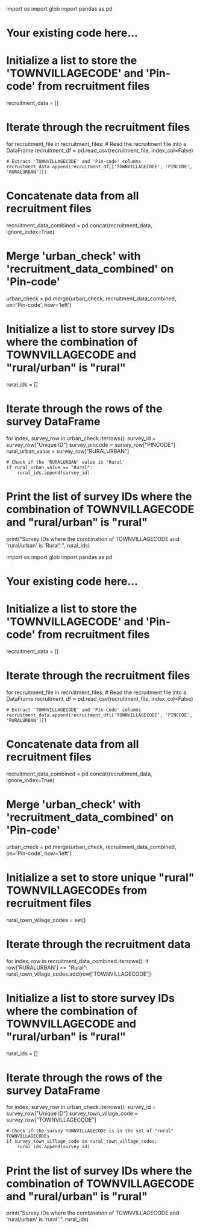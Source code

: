 import os
import glob
import pandas as pd

# Your existing code here...

# Initialize a list to store the 'TOWNVILLAGECODE' and 'Pin-code' from recruitment files
recruitment_data = []

# Iterate through the recruitment files
for recruitment_file in recruitment_files:
    # Read the recruitment file into a DataFrame
    recruitment_df = pd.read_csv(recruitment_file, index_col=False)
    
    # Extract 'TOWNVILLAGECODE' and 'Pin-code' columns
    recruitment_data.append(recruitment_df[['TOWNVILLAGECODE', 'PINCODE', 'RURALURBAN']])

# Concatenate data from all recruitment files
recruitment_data_combined = pd.concat(recruitment_data, ignore_index=True)

# Merge 'urban_check' with 'recruitment_data_combined' on 'Pin-code'
urban_check = pd.merge(urban_check, recruitment_data_combined, on='Pin-code', how='left')

# Initialize a list to store survey IDs where the combination of TOWNVILLAGECODE and "rural/urban" is "rural"
rural_ids = []

# Iterate through the rows of the survey DataFrame
for index, survey_row in urban_check.iterrows():
    survey_id = survey_row["Unique ID"]
    survey_pincode = survey_row["PINCODE"]
    rural_urban_value = survey_row["RURALURBAN"]

    # Check if the 'RURALURBAN' value is 'Rural'
    if rural_urban_value == "Rural":
        rural_ids.append(survey_id)

# Print the list of survey IDs where the combination of TOWNVILLAGECODE and "rural/urban" is "rural"
print("Survey IDs where the combination of TOWNVILLAGECODE and 'rural/urban' is 'Rural':", rural_ids)












import os
import glob
import pandas as pd

# Your existing code here...

# Initialize a list to store the 'TOWNVILLAGECODE' and 'Pin-code' from recruitment files
recruitment_data = []

# Iterate through the recruitment files
for recruitment_file in recruitment_files:
    # Read the recruitment file into a DataFrame
    recruitment_df = pd.read_csv(recruitment_file, index_col=False)
    
    # Extract 'TOWNVILLAGECODE' and 'Pin-code' columns
    recruitment_data.append(recruitment_df[['TOWNVILLAGECODE', 'PINCODE', 'RURALURBAN']])

# Concatenate data from all recruitment files
recruitment_data_combined = pd.concat(recruitment_data, ignore_index=True)

# Merge 'urban_check' with 'recruitment_data_combined' on 'Pin-code'
urban_check = pd.merge(urban_check, recruitment_data_combined, on='Pin-code', how='left')

# Initialize a set to store unique "rural" TOWNVILLAGECODEs from recruitment files
rural_town_village_codes = set()

# Iterate through the recruitment data
for index, row in recruitment_data_combined.iterrows():
    if row['RURALURBAN'] == "Rural":
        rural_town_village_codes.add(row['TOWNVILLAGECODE'])

# Initialize a list to store survey IDs where the combination of TOWNVILLAGECODE and "rural/urban" is "rural"
rural_ids = []

# Iterate through the rows of the survey DataFrame
for index, survey_row in urban_check.iterrows():
    survey_id = survey_row["Unique ID"]
    survey_town_village_code = survey_row["TOWNVILLAGECODE"]
    
    # Check if the survey TOWNVILLAGECODE is in the set of "rural" TOWNVILLAGECODEs
    if survey_town_village_code in rural_town_village_codes:
        rural_ids.append(survey_id)

# Print the list of survey IDs where the combination of TOWNVILLAGECODE and "rural/urban" is "rural"
print("Survey IDs where the combination of TOWNVILLAGECODE and 'rural/urban' is 'rural':", rural_ids)


